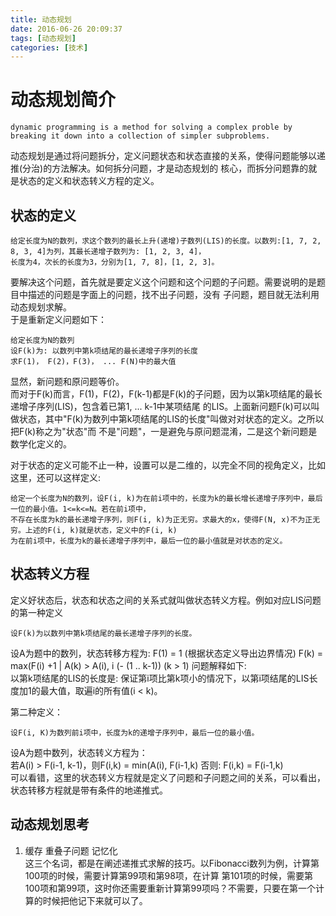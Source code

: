 ```yaml
---
title: 动态规划
date: 2016-06-26 20:09:37
tags: [动态规划]  
categories: [技术]
---
```

# 动态规划简介 
```
dynamic programming is a method for solving a complex proble by breaking it down into a collection of simpler subproblems.  
```
动态规划是通过将问题拆分，定义问题状态和状态直接的关系，使得问题能够以递推(分治)的方法解决。如何拆分问题，才是动态规划的
核心，而拆分问题靠的就是状态的定义和状态转义方程的定义。  
## 状态的定义  
```
给定长度为N的数列，求这个数列的最长上升(递增)子数列(LIS)的长度。以数列:[1, 7, 2, 8, 3, 4]为列，其最长递增子数列为: [1, 2, 3, 4]，
长度为4，次长的长度为3，分别为[1, 7, 8]，[1, 2, 3]。
```
要解决这个问题，首先就是要定义这个问题和这个问题的子问题。需要说明的是题目中描述的问题是字面上的问题，找不出子问题，没有
子问题，题目就无法利用动态规划求解。  
于是重新定义问题如下：  
```
给定长度为N的数列  
设F(k)为: 以数列中第k项结尾的最长递增子序列的长度  
求F(1)， F(2)，F(3)， ... F(N)中的最大值  
```
显然，新问题和原问题等价。  
而对于F(k)而言，F(1)，F(2)，F(k-1)都是F(k)的子问题，因为以第k项结尾的最长递增子序列(LIS)，包含着已第1, ... k-1中某项结尾
的LIS。上面新问题F(k)可以叫做状态，其中"F(k)为数列中第k项结尾的LIS的长度"叫做对对状态的定义。之所以把F(k)称之为"状态"而
不是"问题"，一是避免与原问题混淆，二是这个新问题是数学化定义的。  

对于状态的定义可能不止一种，设置可以是二维的，以完全不同的视角定义，比如这里，还可以这样定义:  
```
给定一个长度为N的数列，设F(i, k)为在前i项中的，长度为k的最长增长递增子序列中，最后一位的最小值。1<=k<=N。若在前i项中，
不存在长度为k的最长递增子序列，则F(i, k)为正无穷。求最大的x，使得F(N, x)不为正无穷。上述的F(i, k)就是状态，定义中的F(i, k)
为在前i项中，长度为k的最长递增子序列中，最后一位的最小值就是对状态的定义。     
```

## 状态转义方程  
定义好状态后，状态和状态之间的关系式就叫做状态转义方程。例如对应LIS问题的第一种定义  
```
设F(k)为以数列中第k项结尾的最长递增子序列的长度。   
```
设A为题中的数列，状态转移方程为: 
F(1) = 1 (根据状态定义导出边界情况)
F(k) = max(F(i) +1 | A(k) > A(i), i (- (1 .. k-1)) (k > 1)
问题解释如下:  
以第k项结尾的LIS的长度是: 保证第i项比第k项小的情况下，以第i项结尾的LIS长度加1的最大值，取遍i的所有值(i < k)。

第二种定义：  
```
设F(i, K)为数列前i项中，长度为k的递增子序列中，最后一位的最小值。
```
设A为题中数列，状态转义方程为：  
若A(i) > F(i-1, k-1)，则F(i,k) = min(A(i), F(i-1,k)
否则: F(i,k) = F(i-1,k)  
可以看错，这里的状态转义方程就是定义了问题和子问题之间的关系，可以看出，状态转移方程就是带有条件的地递推式。  

## 动态规划思考  
1. 缓存 重叠子问题 记忆化  
这三个名词，都是在阐述递推式求解的技巧。以Fibonacci数列为例，计算第100项的时候，需要计算第99项和第98项，在计算
第101项的时候，需要第100项和第99项，这时你还需要重新计算第99项吗？不需要，只要在第一个计算的时候把他记下来就可以了。

